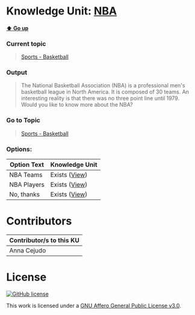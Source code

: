 # Knowledge Unit: [NBA](../../knowledge_units/sports-basketball/nba.md)

#### [:arrow_up: Go up](../../topics/sports-basketball.md)
### Current topic
> [Sports - Basketball](../../topics/sports-basketball.md)
### Output
> The National Basketball Association (NBA) is a professional men&#039;s basketball league in North America. It is composed of 30 teams. An interesting reality is that there was no three point line until 1979. Would you like to know more about the NBA?
### Go to Topic
> [Sports - Basketball](../../topics/sports-basketball.md)

### Options: 

| Option Text | Knowledge Unit |
| - | - |  
| NBA Teams  |  Exists ([View](../../knowledge_units/sports-basketball/nba-teams.md))  |  
| NBA Players  |  Exists ([View](../../knowledge_units/sports-basketball/nba-players.md))  |  
| No, thanks  |  Exists ([View](../../knowledge_units/sports-basketball/no-thanks.md))  | 

# Contributors

| Contributor/s to this KU |
| - | 
| Anna Cejudo |

# License
[![GitHub license](https://img.shields.io/github/license/inbrainz/cerebro)](https://github.com/inbrainz/cerebro/blob/master/LICENSE)

This work is licensed under a [GNU Affero General Public License v3.0](https://www.gnu.org/licenses/agpl-3.0.txt).